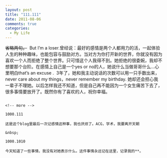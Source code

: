 ```yaml
---
layout: post
title: "111.111"
date: 2011-08-06
comments: true
categories:
  - My Life
---
```

<del>省略两句。</del>  But I’m a loser.曾经说：最好的感情是两个人都用力的活，一起体验人生的种种趣味，也能包容与鼓励对方。当对方为你打开新的世界，你就没有因为喜欢一个人而拒绝了整个世界。只可惜这个人我得不到。她拒绝的很委婉，我却不想要那个台阶。在感情上自己是一个yes or no的人，她说什么当做哥哥什么&#8230;心里明白that&#8217;s an excuse .  3年了，她和我主动说话的次数可以用一只手数出来，never care about my things，never remember my birthday. 她却还会担心我一辈子不理她。以后怎样我还不知道，但是自己再不能因为一个女生痛苦下去了，很多事情要放开了。既然你有了喜欢的人，祝你幸福。

~~~~~~~~~~~~~~~~~~~~~~~~~~~~~~~~~~~~~~~~~~~~~~~~~~~~~~~~~~~

<!-- more -->

1000.111

这是这个blog里最后一次记感情这种事，我也厌烦了。ACG，学术，我要离开天朝

&nbsp;

1000.1010

今天知道了一些事情，我没有对她表示什么。这件事情永远记在这里，记录我的**。